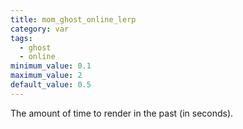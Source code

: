 ```yaml
---
title: mom_ghost_online_lerp
category: var
tags:
  - ghost
  - online
minimum_value: 0.1
maximum_value: 2
default_value: 0.5
---
```


The amount of time to render in the past (in seconds).